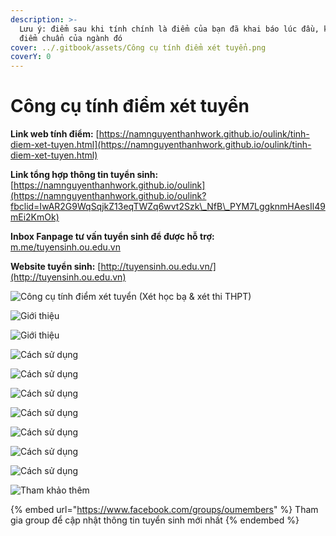 ```yaml
---
description: >-
  Lưu ý: điểm sau khi tính chính là điểm của bạn đã khai báo lúc đầu, không phải
  điểm chuẩn của ngành đó
cover: ../.gitbook/assets/Công cụ tính điểm xét tuyển.png
coverY: 0
---
```


# Công cụ tính điểm xét tuyển

**Link web tính điểm:** [https://namnguyenthanhwork.github.io/oulink/tinh-diem-xet-tuyen.html](https://namnguyenthanhwork.github.io/oulink/tinh-diem-xet-tuyen.html)

**Link tổng hợp thông tin tuyển sinh:** [https://namnguyenthanhwork.github.io/oulink](https://namnguyenthanhwork.github.io/oulink?fbclid=IwAR2G9WqSqjkZ13eqTWZq6wvt2Szk\_NfB\_PYM7LggknmHAesIl49mEi2KmOk)

**Inbox Fanpage tư vấn tuyển sinh để được hỗ trợ:** [m.me/tuyensinh.ou.edu.vn](https://m.me/tuyensinh.ou.edu.vn)

**Website tuyển sinh:** [http://tuyensinh.ou.edu.vn/](http://tuyensinh.ou.edu.vn)

![Công cụ tính điểm xét tuyển (Xét học bạ & xét thi THPT)](<../.gitbook/assets/1 (1).png>)

![Giới thiệu](../.gitbook/assets/2.png)

![Giới thiệu](<../.gitbook/assets/3 (1).png>)

![Cách sử dụng](<../.gitbook/assets/4 (1).png>)

![Cách sử dụng](../.gitbook/assets/5.png)

![Cách sử dụng](<../.gitbook/assets/6 (1).png>)

![Cách sử dụng](../.gitbook/assets/7.png)

![Cách sử dụng](../.gitbook/assets/8.png)

![Cách sử dụng](../.gitbook/assets/9.png)

![Cách sử dụng](../.gitbook/assets/10.png)

![Tham khảo thêm](../.gitbook/assets/11.png)

{% embed url="https://www.facebook.com/groups/oumembers" %}
Tham gia group để cập nhật thông tin tuyển sinh mới nhất
{% endembed %}
